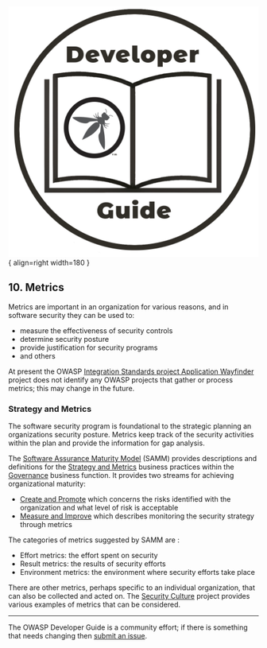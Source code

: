 ![Developer guide logo](../assets/images/dg_logo.png "OWASP Developer Guide"){ align=right width=180 }

## 10. Metrics

Metrics are important in an organization for various reasons, and in software security they can be used to:

* measure the effectiveness of security controls
* determine security posture
* provide justification for security programs
* and others

At present the OWASP [Integration Standards project Application Wayfinder][intstand] project
does not identify any OWASP projects that gather or process metrics; this may change in the future.

### Strategy and Metrics

The software security program is foundational to the strategic planning an organizations security posture.
Metrics keep track of the security activities within the plan and provide the information for gap analysis.

The [Software Assurance Maturity Model][samm] (SAMM) provides descriptions and definitions
for the [Strategy and Metrics][sammgsm] business practices within the [Governance][sammg] business function.
It provides two streams for achieving organizational maturity:

* [Create and Promote][sammgsma]
  which concerns the risks identified with the organization and what level of risk is acceptable
* [Measure and Improve][sammgsmb] which describes monitoring the security strategy through metrics

The categories of metrics suggested by SAMM are :

* Effort metrics: the effort spent on security
* Result metrics: the results of security efforts
* Environment metrics: the environment where security efforts take place

There are other metrics, perhaps specific to an individual organization, that can also be collected and acted on.
The [Security Culture][culturemetrics] project provides various examples of metrics that can be considered.

----

The OWASP Developer Guide is a community effort; if there is something that needs changing then [submit an issue][issue1200].

[culturemetrics]: https://owasp.org/www-project-security-culture/stable/8-Metrics/
[issue1200]: https://github.com/OWASP/DevGuide/issues/new?labels=enhancement&template=request.md&title=Update:%2010-metrics/00-toc
[samm]: https://owaspsamm.org/about/
[sammg]: https://owaspsamm.org/model/governance/
[sammgsm]: https://owaspsamm.org/model/governance/strategy-and-metrics/
[sammgsma]: https://owaspsamm.org/model/governance/strategy-and-metrics/stream-a/
[sammgsmb]: https://owaspsamm.org/model/governance/strategy-and-metrics/stream-b/
[intstand]: https://owasp.org/www-project-integration-standards/

